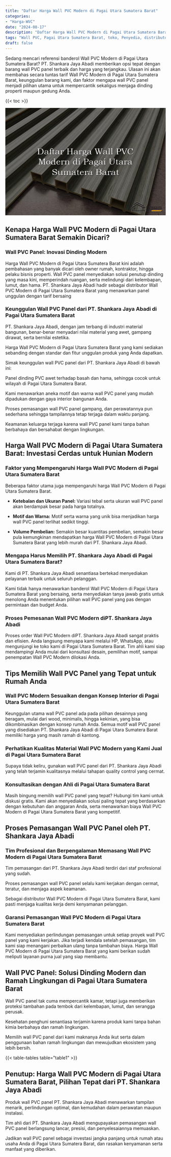 ```yaml
---
title: "Daftar Harga Wall PVC Modern di Pagai Utara Sumatera Barat"
categories: 
- "Harga-WVC"
date: "2024-08-17"
description: "Daftar Harga Wall PVC Modern di Pagai Utara Sumatera Barat bagi tempat tinggal, perkantoran, dan toko. Produk unggulan, beragam motif, pilihan warna modern, beserta servis pemasangan ditangani oleh tim berpengalaman dan garansi resmi!|Servis penyediaan Wall PVC Modern di Pagai Utara Sumatera Barat bagi kebutuhan tempat tinggal, office, atau ritel, beserta panel terbaik dan penempatan oleh tenaga ahli profesional dan garansi resmi.|Solusi Wall PVC Modern di Pagai Utara Sumatera Barat yang andal bagi tempat tinggal, kantor, serta ritel, bersama produk berkualitas dan pemasangan ditangani oleh teknisi berpengalaman dan kepastian resmi.|Penjualan Wall PVC Modern di Pagai Utara Sumatera Barat untuk rumah, office, dan gerai, beserta produk terbaik dan pemasangan oleh teknisi profesional, disertai beserta jaminan resmi.}"
tags: "Wall PVC, Pagai Utara Sumatera Barat, toko, Penyedia, distributor"
draft: false
---
```


Sedang mencari referensi banderol Wall PVC Modern di Pagai Utara Sumatera Barat? PT. Shankara Jaya Abadi memberikan opsi tepat dengan barang wall PVC panel terbaik dan harga yang terjangkau. Ulasan ini akan membahas secara tuntas tarif Wall PVC Modern di Pagai Utara Sumatera Barat, keunggulan barang kami, dan faktor mengapa wall PVC panel menjadi pilihan utama untuk mempercantik sekaligus menjaga dinding properti maupun gedung Anda.

{{< toc >}}

![Daftar Harga Wall PVC Modern di Pagai Utara Sumatera Barat](/images/Harga-WVC/Daftar-Harga-Wall-PVC-Modern-di-Pagai-Utara-Sumatera-Barat.png)


## Kenapa Harga Wall PVC Modern di Pagai Utara Sumatera Barat Semakin Dicari?

### Wall PVC Panel: Inovasi Dinding Modern

Harga Wall PVC Modern di Pagai Utara Sumatera Barat kini adalah pembahasan yang banyak dicari oleh owner rumah, kontraktor, hingga pelaku bisnis properti. Wall PVC panel menyediakan solusi penutup dinding yang masa kini, memperindah ruangan, serta melindungi dari kelembapan, lumut, dan hama. PT. Shankara Jaya Abadi hadir sebagai distributor Wall PVC Modern di Pagai Utara Sumatera Barat yang menawarkan panel unggulan dengan tarif bersaing

### Keunggulan Wall PVC Panel dari PT. Shankara Jaya Abadi di Pagai Utara Sumatera Barat

PT. Shankara Jaya Abadi, dengan jam terbang di industri material bangunan, benar-benar menyadari nilai material yang awet, gampang dirawat, serta bernilai estetika.

Harga Wall PVC Modern di Pagai Utara Sumatera Barat yang kami sediakan sebanding dengan standar dan fitur unggulan produk yang Anda dapatkan.

Simak keunggulan wall PVC panel dari PT. Shankara Jaya Abadi di bawah ini:

Panel dinding PVC awet terhadap basah dan hama, sehingga cocok untuk wilayah di Pagai Utara Sumatera Barat.

Kami menawarkan aneka motif dan warna wall PVC panel yang mudah dipadukan dengan gaya interior bangunan Anda.

Proses pemasangan wall PVC panel gampang, dan perawatannya pun sederhana sehingga tampilannya tetap terjaga dalam waktu panjang.

Keamanan keluarga terjaga karena wall PVC panel kami tanpa bahan berbahaya dan bersahabat dengan lingkungan.

## Harga Wall PVC Modern di Pagai Utara Sumatera Barat: Investasi Cerdas untuk Hunian Modern

### Faktor yang Mempengaruhi Harga Wall PVC Modern di Pagai Utara Sumatera Barat

Beberapa faktor utama juga mempengaruhi harga Wall PVC Modern di Pagai Utara Sumatera Barat.

- **Ketebalan dan Ukuran Panel:** Variasi tebal serta ukuran wall PVC panel akan berdampak besar pada harga totalnya.

- **Motif dan Warna:** Motif serta warna yang unik bisa menjadikan harga wall PVC panel terlihat sedikit tinggi.

- **Volume Pembelian:** Semakin besar kuantitas pembelian, semakin besar pula kemungkinan mendapatkan harga Wall PVC Modern di Pagai Utara Sumatera Barat yang lebih murah dari PT. Shankara Jaya Abadi.

### Mengapa Harus Memilih PT. Shankara Jaya Abadi di Pagai Utara Sumatera Barat?

Kami di PT. Shankara Jaya Abadi senantiasa bertekad menyediakan pelayanan terbaik untuk seluruh pelanggan.

Kami tidak hanya menawarkan banderol Wall PVC Modern di Pagai Utara Sumatera Barat yang bersaing, serta menyediakan tanya jawab gratis untuk menolong Anda menentukan pilihan wall PVC panel yang pas dengan permintaan dan budget Anda.

### Proses Pemesanan Wall PVC Modern diPT. Shankara Jaya Abadi

Proses order Wall PVC Modern diPT. Shankara Jaya Abadi sangat praktis dan efisien. Anda langsung menyapa kami melalui HP, WhatsApp, atau mengunjungi ke toko kami di Pagai Utara Sumatera Barat. Tim ahli kami siap mendampingi Anda mulai dari konsultasi desain, pemilihan motif, sampai penempatan Wall PVC Modern dilokasi Anda.

## Tips Memilih Wall PVC Panel yang Tepat untuk Rumah Anda

### Wall PVC Modern Sesuaikan dengan Konsep Interior di Pagai Utara Sumatera Barat

Keunggulan utama wall PVC panel ada pada pilihan desainnya yang beragam, mulai dari wood, minimalis, hingga kekinian, yang bisa dikombinasikan dengan konsep rumah Anda. Semua motif wall PVC panel yang disediakan PT. Shankara Jaya Abadi di Pagai Utara Sumatera Barat memiliki harga yang masih ramah di kantong.

### Perhatikan Kualitas Material Wall PVC Modern yang Kami Jual di Pagai Utara Sumatera Barat

Supaya tidak keliru, gunakan wall PVC panel dari PT. Shankara Jaya Abadi yang telah terjamin kualitasnya melalui tahapan quality control yang cermat.

### Konsultasikan dengan Ahli di Pagai Utara Sumatera Barat

Masih bingung memilih wall PVC panel yang tepat? Hubungi tim kami untuk diskusi gratis. Kami akan menyediakan solusi paling tepat yang berdasarkan dengan kebutuhan dan anggaran Anda, serta menawarkan biaya Wall PVC Modern di Pagai Utara Sumatera Barat yang kompetitif.

## Proses Pemasangan Wall PVC Panel oleh PT. Shankara Jaya Abadi

### Tim Profesional dan Berpengalaman Memasang Wall PVC Modern di Pagai Utara Sumatera Barat

Tim pemasangan dari PT. Shankara Jaya Abadi terdiri dari staf profesional yang sudah.

Proses pemasangan wall PVC panel selalu kami kerjakan dengan cermat, teratur, dan menjaga aspek keamanan.

Sebagai distributor Wall PVC Modern di Pagai Utara Sumatera Barat, kami pasti menjaga kualitas kerja demi kenyamanan pelanggan.

### Garansi Pemasangan Wall PVC Modern di Pagai Utara Sumatera Barat

Kami menyediakan perlindungan pemasangan untuk setiap proyek wall PVC panel yang kami kerjakan. Jika terjadi kendala setelah pemasangan, tim kami siap menangani perbaikan ulang tanpa tambahan biaya. Harga Wall PVC Modern di Pagai Utara Sumatera Barat yang kami berikan sudah meliputi layanan purna jual yang siap membantu.

## Wall PVC Panel: Solusi Dinding Modern dan Ramah Lingkungan di Pagai Utara Sumatera Barat

Wall PVC panel tak cuma mempercantik kamar, tetapi juga memberikan proteksi tambahan pada tembok dari kelembapan, lumut, dan serangga perusak.

Kesehatan penghuni senantiasa terjamin karena produk kami tanpa bahan kimia berbahaya dan ramah lingkungan.

Memilih wall PVC panel dari kami maknanya Anda ikut serta dalam penggunaan bahan ramah lingkungan dan mewujudkan ekosistem yang lebih bersih.

{{< table-tables table="table1" >}}

## Penutup: Harga Wall PVC Modern di Pagai Utara Sumatera Barat, Pilihan Tepat dari PT. Shankara Jaya Abadi

Produk wall PVC panel PT. Shankara Jaya Abadi menawarkan tampilan menarik, perlindungan optimal, dan kemudahan dalam perawatan maupun instalasi.

Tim ahli dari PT. Shankara Jaya Abadi mengupayakan pemasangan wall PVC panel berlangsung lancar, presisi, dan penyelesaiannya memuaskan.

Jadikan wall PVC panel sebagai investasi jangka panjang untuk rumah atau usaha Anda di Pagai Utara Sumatera Barat, dan rasakan kenyamanan serta manfaat yang diberikan.